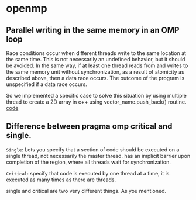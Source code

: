 # openmp

## Parallel writing in the same memory in an OMP loop 

Race conditions occur when different threads write to the same location at the same time. This is not necessarily an undefined behavior, but it should be avoided.
In the same way, if at least one thread reads from and writes to the same memory unit without synchronization, as a result of atomicity as described above, then a data race occurs. The outcome of the program is unspecified if a data race occurs.

So we implemented a specific case to solve this situation by using multiple thread to create a 2D array in c++ using vector_name.push_back() routine. [code](https://github.com/B23579/openmp/blob/main/write_on_same_memory_with_Nthread.cpp) 

## Difference between pragma omp critical and single. 

`Single`: Lets you specify that a section of code should be executed on a single thread, not necessarily the master thread.
has an implicit barrier upon completion of the region, where all threads wait for synchronization.


`Critical`: specify that code is executed by one thread at a time, it is executed as many times as there are threads.



single and critical are two very different things. As you mentioned.
